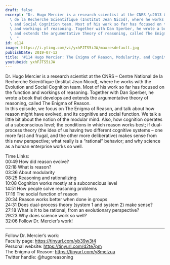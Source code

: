 ```yaml
---
draft: false
excerpt: "Dr. Hugo Mercier is a research scientist at the CNRS \u2013 Centre National\
  \ de la Recherche Scientifique (Institut Jean Nicod), where he works with the Evolution\
  \ and Social Cognition team. Most of his work so far has focused on the function\
  \ and workings of reasoning. Together with Dan Sperber, he wrote a book that develops\
  \ and extends the argumentative theory of reasoning, called The Enigma of Reason.\
  \  "
id: e114
image: https://i.ytimg.com/vi/yxhFJTS5iJA/maxresdefault.jpg
publishDate: 2019-07-12
title: '#114 Hugo Mercier: The Enigma of Reason, Modularity, and Cognition'
youtubeid: yxhFJTS5iJA
---
```

Dr. Hugo Mercier is a research scientist at the CNRS – Centre National de la Recherche Scientifique (Institut Jean Nicod), where he works with the Evolution and Social Cognition team. Most of his work so far has focused on the function and workings of reasoning. Together with Dan Sperber, he wrote a book that develops and extends the argumentative theory of reasoning, called The Enigma of Reason.  
In this episode, we focus on The Enigma of Reason, and talk about how reason might have evolved, and its cognitive and social function. We talk a little bit about the notion of the modular mind. Also, how cognition operates at a subconscious level; the conditions in which reason works best; if dual-process theory (the idea of us having two different cognitive systems – one more fast and frugal, and the other more deliberative) makes sense from this new perspective; what really is a “rational” behavior; and why science as a human enterprise works so well.

Time Links:  
00:49  How did reason evolve?  
02:18  What is reason?                   
03:36  About modularity                
08:25  Reasoning and rationalizing             
10:08  Cognition works mostly at a subconscious level             
14:51  How people solve reasoning problems      
17:16  The social function of reason  
20:34  Reason works better when done in groups    
24:31  Does dual-process theory (system 1 and system 2) make sense?    
27:18  What is it to be rational, from an evolutionary perspective?      
29:23  Why does science work so well?  
32:06  Follow Dr. Mercier’s work!    

---

Follow Dr. Mercier’s work:  
Faculty page: https://tinyurl.com/yb39w3t4  
Personal website: https://tinyurl.com/d2te7pm  
The Enigma of Reason: https://tinyurl.com/y8melzua  
Twitter handle: @hugoreasoning 

